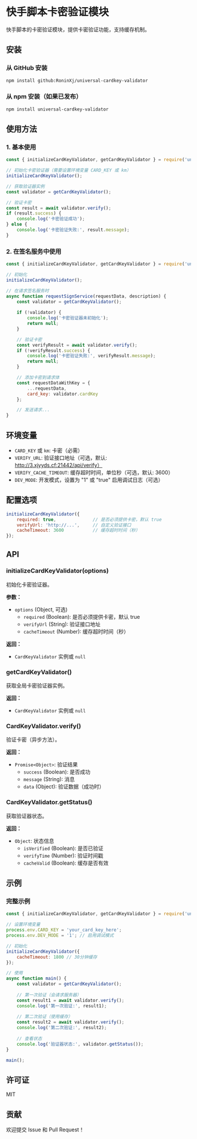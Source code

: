 ﻿# 快手脚本卡密验证模块

快手脚本的卡密验证模块，提供卡密验证功能，支持缓存机制。

## 安装

### 从 GitHub 安装

```bash
npm install github:RoninXj/universal-cardkey-validator
```

### 从 npm 安装（如果已发布）

```bash
npm install universal-cardkey-validator
```

## 使用方法

### 1. 基本使用

```javascript
const { initializeCardKeyValidator, getCardKeyValidator } = require('universal-cardkey-validator');

// 初始化卡密验证器（需要设置环境变量 CARD_KEY 或 km）
initializeCardKeyValidator();

// 获取验证器实例
const validator = getCardKeyValidator();

// 验证卡密
const result = await validator.verify();
if (result.success) {
    console.log('卡密验证成功');
} else {
    console.log('卡密验证失败:', result.message);
}
```

### 2. 在签名服务中使用

```javascript
const { initializeCardKeyValidator, getCardKeyValidator } = require('universal-cardkey-validator');

// 初始化
initializeCardKeyValidator();

// 在请求签名服务时
async function requestSignService(requestData, description) {
    const validator = getCardKeyValidator();
    
    if (!validator) {
        console.log('卡密验证器未初始化');
        return null;
    }

    // 验证卡密
    const verifyResult = await validator.verify();
    if (!verifyResult.success) {
        console.log('卡密验证失败:', verifyResult.message);
        return null;
    }

    // 添加卡密到请求体
    const requestDataWithKey = {
        ...requestData,
        card_key: validator.cardKey
    };

    // 发送请求...
}
```

## 环境变量

- `CARD_KEY` 或 `km`: 卡密（必需）
- `VERIFY_URL`: 验证接口地址（可选，默认: http://3.xjyyds.cf:21442/api/verify）
- `VERIFY_CACHE_TIMEOUT`: 缓存超时时间，单位秒（可选，默认: 3600）
- `DEV_MODE`: 开发模式，设置为 "1" 或 "true" 启用调试日志（可选）

## 配置选项

```javascript
initializeCardKeyValidator({
    required: true,              // 是否必须提供卡密，默认 true
    verifyUrl: 'http://...',     // 自定义验证接口
    cacheTimeout: 3600           // 缓存超时时间（秒）
});
```

## API

### initializeCardKeyValidator(options)

初始化卡密验证器。

**参数：**
- `options` (Object, 可选)
  - `required` (Boolean): 是否必须提供卡密，默认 true
  - `verifyUrl` (String): 验证接口地址
  - `cacheTimeout` (Number): 缓存超时时间（秒）

**返回：**
- `CardKeyValidator` 实例或 `null`

### getCardKeyValidator()

获取全局卡密验证器实例。

**返回：**
- `CardKeyValidator` 实例或 `null`

### CardKeyValidator.verify()

验证卡密（异步方法）。

**返回：**
- `Promise<Object>`: 验证结果
  - `success` (Boolean): 是否成功
  - `message` (String): 消息
  - `data` (Object): 验证数据（成功时）

### CardKeyValidator.getStatus()

获取验证器状态。

**返回：**
- `Object`: 状态信息
  - `isVerified` (Boolean): 是否已验证
  - `verifyTime` (Number): 验证时间戳
  - `cacheValid` (Boolean): 缓存是否有效

## 示例

### 完整示例

```javascript
const { initializeCardKeyValidator, getCardKeyValidator } = require('universal-cardkey-validator');

// 设置环境变量
process.env.CARD_KEY = 'your_card_key_here';
process.env.DEV_MODE = '1'; // 启用调试模式

// 初始化
initializeCardKeyValidator({
    cacheTimeout: 1800 // 30分钟缓存
});

// 使用
async function main() {
    const validator = getCardKeyValidator();
    
    // 第一次验证（会请求服务器）
    const result1 = await validator.verify();
    console.log('第一次验证:', result1);
    
    // 第二次验证（使用缓存）
    const result2 = await validator.verify();
    console.log('第二次验证:', result2);
    
    // 查看状态
    console.log('验证器状态:', validator.getStatus());
}

main();
```

## 许可证

MIT

## 贡献

欢迎提交 Issue 和 Pull Request！

